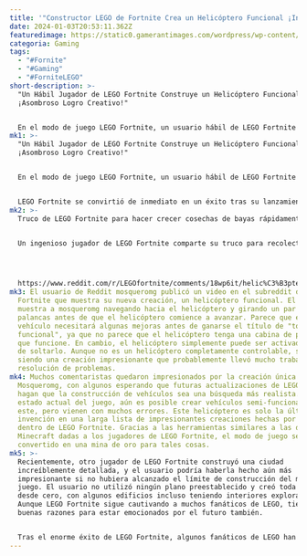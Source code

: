 ```yaml
---
title: '"Constructor LEGO de Fortnite Crea un Helicóptero Funcional ¡Increíble!"'
date: 2024-01-03T20:53:11.362Z
featuredimage: https://static0.gamerantimages.com/wordpress/wp-content/uploads/2024/01/lego-fortnite-village.jpg?q=50&fit=contain&w=1140&h=&dpr=1.5
categoria: Gaming
tags:
  - "#Fornite"
  - "#Gaming"
  - "#ForniteLEGO"
short-description: >-
  "Un Hábil Jugador de LEGO Fortnite Construye un Helicóptero Funcional
  ¡Asombroso Logro Creativo!"


  En el modo de juego LEGO Fortnite, un usuario hábil de LEGO Fortnite construyó un helicóptero funcional. LEGO Fortnite pe
mk1: >-
  "Un Hábil Jugador de LEGO Fortnite Construye un Helicóptero Funcional
  ¡Asombroso Logro Creativo!"


  En el modo de juego LEGO Fortnite, un usuario hábil de LEGO Fortnite construyó un helicóptero funcional. LEGO Fortnite permite a sus jugadores crear diversos objetos y estructuras utilizando bloques al estilo LEGO, y este usuario canalizó su creatividad en una creación impresionante.


  LEGO Fortnite se convirtió de inmediato en un éxito tras su lanzamiento en diciembre, y probablemente sea la colaboración más expansiva en la historia de Fortnite. Llamarlo simplemente una colaboración podría no ser el término adecuado, ya que LEGO Fortnite es prácticamente su propio juego, ofreciendo a los jugadores un nuevo mapa con mecánicas de juego únicas. Desde su lanzamiento, los jugadores han aprovechado rápidamente los recursos de LEGO Fortnite para crear creaciones impresionantes, y esta en particular es especialmente genial.
mk2: >-
  Truco de LEGO Fortnite para hacer crecer cosechas de bayas rápidamente


  Un ingenioso jugador de LEGO Fortnite comparte su truco para recolectar muchas bayas sin tener que esperar a que crezcan las cosechas.




  https://www.reddit.com/r/LEGOfortnite/comments/18wp6it/helic%C3%B3ptero_con_volante_y_h%C3%A9lice/?embed_host_url=https://gamerant.com/lego-fortnite-working-helicopter-build/
mk3: El usuario de Reddit mosqueromg publicó un video en el subreddit de LEGO
  Fortnite que muestra su nueva creación, un helicóptero funcional. El video
  muestra a mosqueromg navegando hacia el helicóptero y girando un par de
  palancas antes de que el helicóptero comience a avanzar. Parece que el
  vehículo necesitará algunas mejoras antes de ganarse el título de "totalmente
  funcional", ya que no parece que el helicóptero tenga una cabina de pilotaje
  que funcione. En cambio, el helicóptero simplemente puede ser activado antes
  de soltarlo. Aunque no es un helicóptero completamente controlable, sigue
  siendo una creación impresionante que probablemente llevó mucho trabajo y
  resolución de problemas.
mk4: Muchos comentaristas quedaron impresionados por la creación única de
  Mosqueromg, con algunos esperando que futuras actualizaciones de LEGO Fortnite
  hagan que la construcción de vehículos sea una búsqueda más realista. En el
  estado actual del juego, aún es posible crear vehículos semi-funcionales como
  este, pero vienen con muchos errores. Este helicóptero es solo la última
  invención en una larga lista de impresionantes creaciones hechas por fanáticos
  dentro de LEGO Fortnite. Gracias a las herramientas similares a las de
  Minecraft dadas a los jugadores de LEGO Fortnite, el modo de juego se ha
  convertido en una mina de oro para tales cosas.
mk5: >-
  Recientemente, otro jugador de LEGO Fortnite construyó una ciudad
  increíblemente detallada, y el usuario podría haberla hecho aún más
  impresionante si no hubiera alcanzado el límite de construcción del modo de
  juego. El usuario no utilizó ningún plano preestablecido y creó toda la ciudad
  desde cero, con algunos edificios incluso teniendo interiores explorables.
  Aunque LEGO Fortnite sigue cautivando a muchos fanáticos de LEGO, tienen
  buenas razones para estar emocionados por el futuro también.


  Tras el enorme éxito de LEGO Fortnite, algunos fanáticos de LEGO han especulado sobre lo que el futuro podría deparar para los videojuegos temáticos de LEGO. A lo largo de los años, LEGO ha dejado claro que está abierto a colaboraciones en videojuegos después de permitir que estudios crearan juegos como LEGO Star Wars, LEGO Batman y más. Ahora que LEGO Fortnite ha demostrado que LEGO todavía tiene una gran base de fanáticos con jóvenes jugadores, podría estar más motivado que nunca para crear juegos adicionales de LEGO. Sin embargo, esto es solo especulación, y solo el tiempo dirá si los fanáticos de LEGO seguirán recibiendo juegos nuevos y únicos.
---
```

